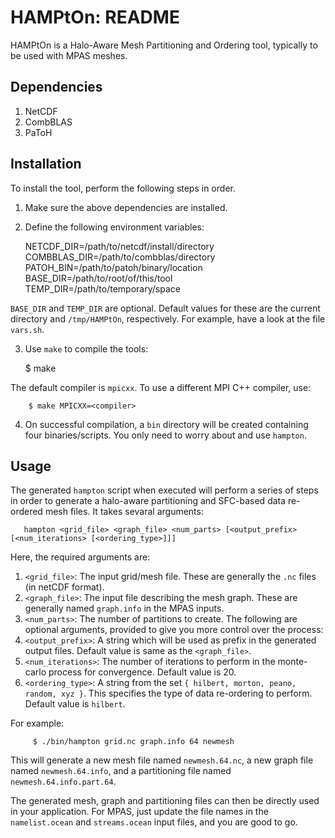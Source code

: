 
# HAMPtOn: README #
HAMPtOn is a Halo-Aware Mesh Partitioning and Ordering tool, typically to be used with MPAS meshes.

## Dependencies
  1. NetCDF
  2. CombBLAS
  3. PaToH

## Installation
  To install the tool, perform the following steps in order.
  1. Make sure the above dependencies are installed.
  2. Define the following environment variables:

        NETCDF_DIR=/path/to/netcdf/install/directory
        COMBBLAS_DIR=/path/to/combblas/directory
        PATOH_BIN=/path/to/patoh/binary/location
        BASE_DIR=/path/to/root/of/this/tool
        TEMP_DIR=/path/to/temporary/space

  `BASE_DIR` and `TEMP_DIR` are optional. Default values for these are the current directory and `/tmp/HAMPtOn`, respectively. For example, have a look at the file `vars.sh`.

  3. Use `make` to compile the tools:

        $ make
  
  The default compiler is `mpicxx`. To use a different MPI C++ compiler, use:

        $ make MPICXX=<compiler>

  4. On successful compilation, a `bin` directory will be created containing four binaries/scripts. You only need to worry about and use `hampton`.


## Usage
 The generated `hampton` script when executed will perform a series of steps in order to generate a halo-aware partitioning and SFC-based data re-ordered mesh files. It takes sevaral arguments:

       hampton <grid_file> <graph_file> <num_parts> [<output_prefix> [<num_iterations> [<ordering_type>]]]
 
 Here, the required arguments are:
 1. `<grid_file>`: The input grid/mesh file. These are generally the `.nc` files (in netCDF format).
 2. `<graph_file>`: The input file describing the mesh graph. These are generally named `graph.info` in the MPAS inputs.
 3. `<num_parts>`: The number of partitions to create.
 The following are optional arguments, provided to give you more control over the process:
 4. `<output_prefix>`: A string which will be used as prefix in the generated output files. Default value is same as the `<graph_file>`.
 5. `<num_iterations>`: The number of iterations to perform in the monte-carlo process for convergence. Default value is 20.
 6. `<ordering_type>`: A string from the set `{ hilbert, morton, peano, random, xyz }`. This specifies the type of data re-ordering to perform. Default value is `hilbert`.

 For example:

         $ ./bin/hampton grid.nc graph.info 64 newmesh

  This will generate a new mesh file named `newmesh.64.nc`, a new graph file named `newmesh.64.info`, and a partitioning file named `newmesh.64.info.part.64`.

  The generated mesh, graph and partitioning files can then be directly used in your application. For MPAS, just update the file names in the `namelist.ocean` and `streams.ocean` input files, and you are good to go.
